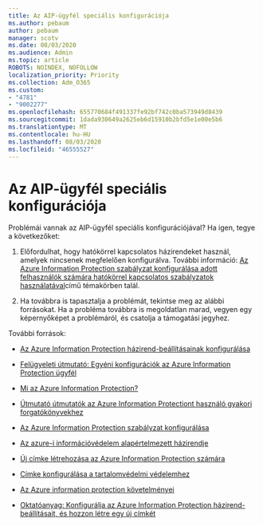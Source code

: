 ```yaml
---
title: Az AIP-ügyfél speciális konfigurációja
ms.author: pebaum
author: pebaum
manager: scotv
ms.date: 08/03/2020
ms.audience: Admin
ms.topic: article
ROBOTS: NOINDEX, NOFOLLOW
localization_priority: Priority
ms.collection: Adm_O365
ms.custom:
- "4781"
- "9002277"
ms.openlocfilehash: 655770684f491337fe92bf742c0ba573949d8439
ms.sourcegitcommit: 1dada930649a2625eb6d15910b2bfd5e1e00e5b6
ms.translationtype: MT
ms.contentlocale: hu-HU
ms.lasthandoff: 08/03/2020
ms.locfileid: "46555527"
---
```

# <a name="aip-client-advanced-configuration"></a>Az AIP-ügyfél speciális konfigurációja

Problémái vannak az AIP-ügyfél speciális konfigurációjával? Ha igen, tegye a következőket:

1. Előfordulhat, hogy hatókörrel kapcsolatos házirendeket használ, amelyek nincsenek megfelelően konfigurálva. További információ: [Az Azure Information Protection szabályzat konfigurálása adott felhasználók számára hatókörrel kapcsolatos szabályzatok használatával](https://docs.microsoft.com/azure/information-protection/configure-policy-scope)című témakörben talál.

2. Ha továbbra is tapasztalja a problémát, tekintse meg az alábbi forrásokat. Ha a probléma továbbra is megoldatlan marad, vegyen egy képernyőképet a problémáról, és csatolja a támogatási jegyhez.

További források:

- [Az Azure Information Protection házirend-beállításainak konfigurálása](https://docs.microsoft.com/azure/information-protection/configure-policy-settings)  
    
- [Felügyeleti útmutató: Egyéni konfigurációk az Azure Information Protection ügyfél](https://docs.microsoft.com/azure/information-protection/rms-client/client-admin-guide-customizations)  
    
- [Mi az Azure Information Protection?](https://docs.microsoft.com/azure/information-protection/what-is-information-protection)  
    
- [Útmutató útmutatók az Azure Information Protectiont használó gyakori forgatókönyvekhez](https://docs.microsoft.com/azure/information-protection/how-to-guides)  
    
- [Az Azure Information Protection szabályzat konfigurálása](https://docs.microsoft.com/azure/information-protection/deploy-use/configure-policy)  
    
- [Az azure-i információvédelem alapértelmezett házirendje](https://docs.microsoft.com/azure/information-protection/deploy-use/configure-policy-default)  
    
- [Új címke létrehozása az Azure Information Protection számára](https://docs.microsoft.com/azure/information-protection/deploy-use/configure-policy-new-label)  
    
- [Címke konfigurálása a tartalomvédelmi védelemhez](https://docs.microsoft.com/azure/information-protection/deploy-use/configure-policy-protection)  
    
- [Az Azure information protection követelményei](https://docs.microsoft.com/azure/information-protection/get-started/requirements)

- [Oktatóanyag: Konfigurálja az Azure Information Protection házirend-beállításait, és hozzon létre egy új címkét](https://docs.microsoft.com/azure/information-protection/get-started/infoprotect-quick-start-tutorial)